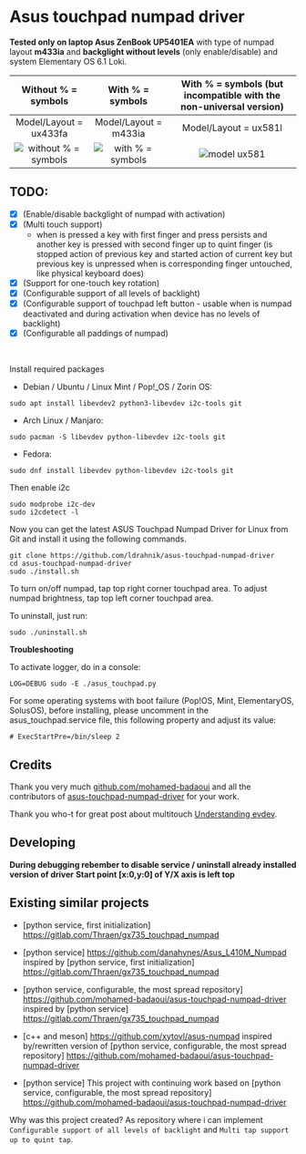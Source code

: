 # Asus touchpad numpad driver

**Tested only on laptop Asus ZenBook UP5401EA** with type of numpad layout **m433ia** and **backglight without levels** (only enable/disable) and system Elementary OS 6.1 Loki.

| Without % = symbols             |  With % = symbols       |  With % = symbols (but incompatible with the non-universal version) |
|:-------------------------:|:-------------------------:|:-------------------------:|
| Model/Layout = ux433fa          | Model/Layout = m433ia   | Model/Layout = ux581l |
| ![without % = symbols](https://github.com/ldrahnik/asus-touchpad-numpad-driver/blob/master/images/Asus-ZenBook-UX433FA.jpg)  |  ![with % = symbols](https://github.com/ldrahnik/asus-touchpad-numpad-driver/blob/master/images/Asus-ZenBook-UP5401EA.png) | ![model ux581](https://github.com/ldrahnik/asus-touchpad-numpad-driver/blob/master/images/Asus-ZenBook-UX581l.jpg) |


## TODO:

- [x] (Enable/disable backglight of numpad with activation)
- [x] (Multi touch support)
   -  when is pressed a key with first finger and press persists and another key is pressed with second finger up to quint finger (is stopped action of previous key and started action of current key but previous key is unpressed when is corresponding finger untouched, like physical keyboard does)
- [x] (Support for one-touch key rotation)
- [x] (Configurable support of all levels of backlight)
- [x] (Configurable support of touchpad left button - usable when is numpad deactivated and during activation when device has no levels of backlight)
- [x] (Configurable all paddings of numpad)
<br/>

Install required packages

- Debian / Ubuntu / Linux Mint / Pop!_OS / Zorin OS:
```
sudo apt install libevdev2 python3-libevdev i2c-tools git
```

- Arch Linux / Manjaro:
```
sudo pacman -S libevdev python-libevdev i2c-tools git
```

- Fedora:
```
sudo dnf install libevdev python-libevdev i2c-tools git
```


Then enable i2c
```
sudo modprobe i2c-dev
sudo i2cdetect -l
```

Now you can get the latest ASUS Touchpad Numpad Driver for Linux from Git and install it using the following commands.
```
git clone https://github.com/ldrahnik/asus-touchpad-numpad-driver
cd asus-touchpad-numpad-driver
sudo ./install.sh
```

To turn on/off numpad, tap top right corner touchpad area.
To adjust numpad brightness, tap top left corner touchpad area.

To uninstall, just run:
```
sudo ./uninstall.sh
```

**Troubleshooting**

To activate logger, do in a console:
```
LOG=DEBUG sudo -E ./asus_touchpad.py
```

For some operating systems with boot failure (Pop!OS, Mint, ElementaryOS, SolusOS), before installing, please uncomment in the asus_touchpad.service file, this following property and adjust its value:
```
# ExecStartPre=/bin/sleep 2
```

## Credits

Thank you very much [github.com/mohamed-badaoui](github.com/mohamed-badaoui) and all the contributors of [asus-touchpad-numpad-driver](https://github.com/mohamed-badaoui/asus-touchpad-numpad-driver) for your work.

Thank you who-t for great post about multitouch [Understanding evdev](http://who-t.blogspot.com/2016/09/understanding-evdev.html).

## Developing

**During debugging rebember to disable service / uninstall already installed version of driver**
**Start point [x:0,y:0] of Y/X axis is left top**

## Existing similar projects

- [python service, first initialization] https://gitlab.com/Thraen/gx735_touchpad_numpad
- [python service] https://github.com/danahynes/Asus_L410M_Numpad inspired by [python service, first initialization] https://gitlab.com/Thraen/gx735_touchpad_numpad
- [python service, configurable, the most spread repository] https://github.com/mohamed-badaoui/asus-touchpad-numpad-driver inspired by [python service] https://gitlab.com/Thraen/gx735_touchpad_numpad
- [c++ and meson] https://github.com/xytovl/asus-numpad inspired by/rewritten version of [python service, configurable, the most spread repository] https://github.com/mohamed-badaoui/asus-touchpad-numpad-driver

- [python service] This project with continuing work based on [python service, configurable, the most spread repository] https://github.com/mohamed-badaoui/asus-touchpad-numpad-driver

Why was this project created? As repository where i can implement ```Configurable support of all levels of backlight``` and ```Multi tap support up to quint tap```.

